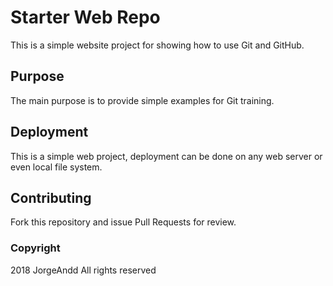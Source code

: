 # Starter Web Repo

This is a simple website project for showing how to use Git and GitHub.

## Purpose

The main purpose is to provide simple examples for Git training.

## Deployment

This is a simple web project, deployment can be done on any web server or even local file system.

## Contributing

Fork this repository and issue Pull Requests for review.

### Copyright

2018 JorgeAndd
All rights reserved